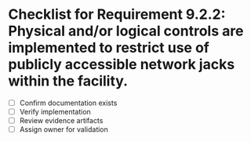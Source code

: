 # Checklist for Requirement 9.2.2: Physical and/or logical controls are implemented to restrict use of publicly accessible network jacks within the facility.

- [ ] Confirm documentation exists
- [ ] Verify implementation
- [ ] Review evidence artifacts
- [ ] Assign owner for validation
